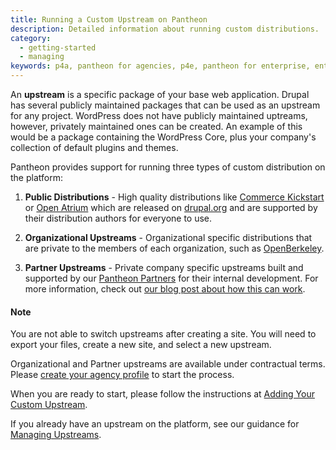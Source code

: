 ```yaml
---
title: Running a Custom Upstream on Pantheon
description: Detailed information about running custom distributions.
category:
  - getting-started
  - managing
keywords: p4a, pantheon for agencies, p4e, pantheon for enterprise, enterprise, organization, agency, products, custom upstream, custom upstreams, add product, add custom upstream, distribution, public distribution, private distribution, custom repo, custom repository, custom repos, custom repositories, organization distribution, organization upstream
---
```

An **upstream** is a specific package of your base web application. Drupal has several publicly maintained packages that can be used as an upstream for any project. WordPress does not have publicly maintained uptreams, however, privately maintained ones can be created. An example of this would be a package containing the WordPress Core, plus your company's collection of default plugins and themes.

Pantheon provides support for running three types of custom distribution on the platform:

1. **Public Distributions** - High quality distributions like [Commerce Kickstart](http://drupal.org/project/commerce_kickstart) or [Open Atrium](http://drupal.org/project/openatrium) which are released on [drupal.org](https://drupal.org/) and are supported by their distribution authors for everyone to use.

2. **Organizational Upstreams** - Organizational specific distributions that are private to the members of each organization, such as [OpenBerkeley](http://vcaf.berkeley.edu/initiatives/vcio-projects/open-berkeley).

3. **Partner Upstreams** - Private company specific upstreams built and supported by our [Pantheon Partners](https://www.pantheon.io/partners/program) for their internal development. For more information, check out [our blog post about how this can work](https://www.pantheon.io/blog/building-sites-common-codebases-pantheon-one-agencies).

<div class="alert alert-info" role="alert">
<h4>Note</h4>
You are not able to switch upstreams after creating a site. You will need to export your files, create a new site, and select a new upstream.</div>

Organizational and Partner upstreams are available under contractual terms. Please [create your agency profile](/docs/articles/organizations/pantheon-for-agencies/#create-your-agency-profile) to start the process.

When you are ready to start, please follow the instructions at [Adding Your Custom Upstream](/docs/articles/organizations/adding-a-custom-upstream).  

If you already have an upstream on the platform, see our guidance for   [Managing Upstreams](/docs/articles/organizations/managing-upstreams).
